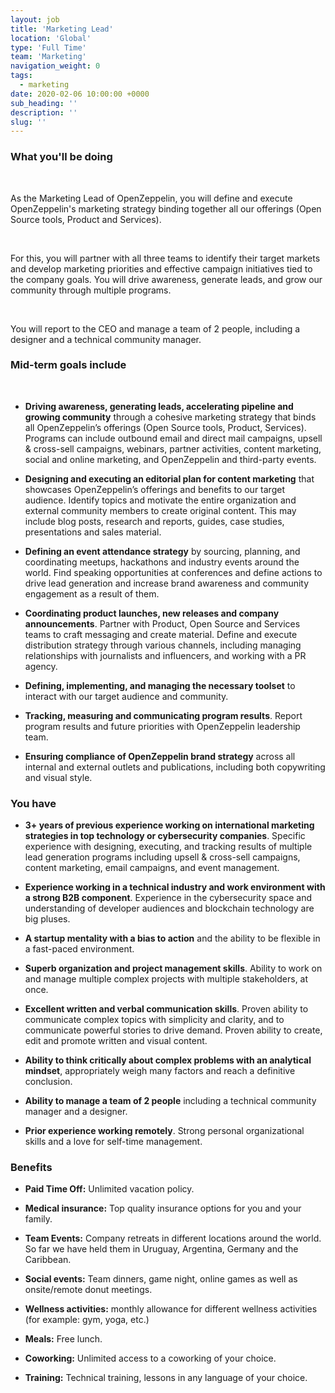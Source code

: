 ```yaml
---
layout: job
title: 'Marketing Lead'
location: 'Global'
type: 'Full Time'
team: 'Marketing'
navigation_weight: 0
tags:
  - marketing
date: 2020-02-06 10:00:00 +0000
sub_heading: ''
description: ''
slug: ''
---
```


<div class="requirements">
  <h3 class="job-description-title">What you'll be doing</h3>
  <br/>
  <p>As the Marketing Lead of OpenZeppelin, you will define and execute OpenZeppelin's marketing strategy binding together all our offerings (Open Source tools, Product and Services).</p>
  <br/>
  <p>For this, you will partner with all three teams to identify their target markets and develop marketing priorities and effective campaign initiatives tied to the company goals. You will drive awareness, generate leads, and grow our community through multiple programs.</p>
  <br/>
  <p>You will report to the CEO and manage a team of 2 people, including a designer and a technical community manager.</p>
</div>
<div class="requirements">
  <h3 class="job-description-title">Mid-term goals include</h3>
  <br/>
  <ul>
    <li><p><b>Driving awareness, generating leads, accelerating pipeline and growing community</b> through a cohesive marketing strategy that binds all OpenZeppelin’s offerings (Open Source tools, Product, Services). Programs can include outbound email and direct mail campaigns, upsell & cross-sell campaigns, webinars, partner activities, content marketing, social and online marketing, and OpenZeppelin and third-party events. </p></li>
    <li><p><b>Designing and executing an editorial plan for content marketing</b> that showcases OpenZeppelin’s offerings and benefits to our target audience. Identify topics and motivate the entire organization and external community members to create original content. This may include blog posts, research and reports, guides, case studies, presentations and sales material.</p></li>
    <li><p><b>Defining an event attendance strategy</b> by sourcing, planning, and coordinating meetups, hackathons and industry events around the world. Find speaking opportunities at conferences and define actions to drive lead generation and increase brand awareness and community engagement as a result of them.</p></li>
    <li><p><b>Coordinating product launches, new releases and company announcements</b>. Partner with Product, Open Source and Services teams to craft messaging and create material. Define and execute distribution strategy through various channels, including managing relationships with journalists and influencers, and working with a PR agency.</p></li>
    <li><p><b>Defining, implementing, and managing the necessary toolset</b> to interact with our target audience and community.</p></li>
    <li><p><b>Tracking, measuring and communicating program results</b>. Report program results and future priorities with OpenZeppelin leadership team.</p></li>
    <li><p><b>Ensuring compliance of OpenZeppelin brand strategy</b> across all internal and external outlets and publications, including both copywriting and visual style.</p></li>
  </ul>
</div>
<div class="requirements">
  <h3 class="job-description-title">You have</h3>
  <ul>
    <li><p><b>3+ years of previous experience working on international marketing strategies in top technology or cybersecurity companies</b>. Specific experience with designing, executing, and tracking results of multiple lead generation programs including upsell & cross-sell campaigns, content marketing, email campaigns, and event management.</p></li>
    <li><p><b>Experience working in a technical industry and work environment with a strong B2B component</b>. Experience in the cybersecurity space and understanding of developer audiences and blockchain technology are big pluses.</p></li>
    <li><p><b>A startup mentality with a bias to action</b> and the ability to be flexible in a fast-paced environment.</p></li>
    <li><p><b>Superb organization and project management skills</b>. Ability to work on and manage multiple complex projects with multiple stakeholders, at once.</p></li>
    <li><p><b>Excellent written and verbal communication skills</b>. Proven ability to communicate complex topics with simplicity and clarity, and to communicate powerful stories to drive demand. Proven ability to create, edit and promote written and visual content.</p></li>
    <li><p><b>Ability to think critically about complex problems with an analytical mindset</b>, appropriately weigh many factors and reach a definitive conclusion.</p></li>
    <li><p><b>Ability to manage a team of 2 people</b> including a technical community manager and a designer.</p></li>
    <li><p><b>Prior experience working remotely</b>. Strong personal organizational skills and a love for self-time management.</p></li>
  </ul>
</div>
<div class="requirements">
  <h3 class="job-description-title">Benefits</h3>
  <ul>
    <li><p><b>Paid Time Off:</b> Unlimited vacation policy.</p></li>
    <li><p><b>Medical insurance:</b> Top quality insurance options for you and your family. </p></li>
    <li><p><b>Team Events:</b> Company retreats in different locations around the world. So far we have held them in Uruguay, Argentina, Germany and the Caribbean.</p></li>
    <li><p><b>Social events:</b> Team dinners, game night, online games as well as onsite/remote donut meetings.</p></li>
    <li><p><b>Wellness activities:</b> monthly allowance for different wellness activities (for example: gym, yoga, etc.)</p></li>
    <li><p><b>Meals:</b> Free lunch.</p></li>
    <li><p><b>Coworking:</b> Unlimited access to a coworking of your choice.</p></li>
    <li><p><b>Training:</b> Technical training, lessons in any language of your choice.</p></li>
  </ul>
</div>
